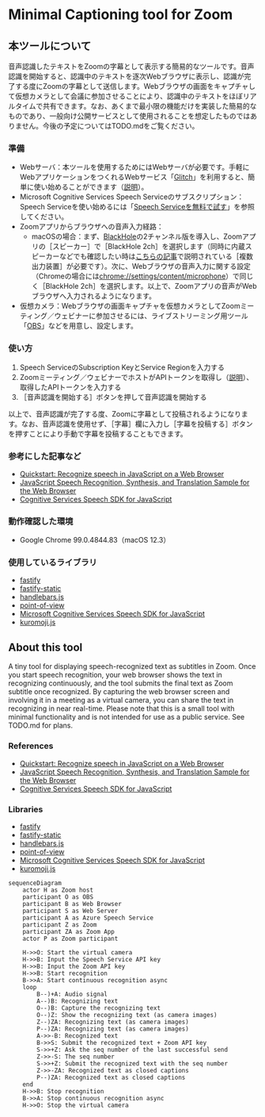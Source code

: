 # Minimal Captioning tool for Zoom

## 本ツールについて

音声認識したテキストをZoomの字幕として表示する簡易的なツールです。音声認識を開始すると、認識中のテキストを逐次Webブラウザに表示し、認識が完了する度にZoomの字幕として送信します。Webブラウザの画面をキャプチャして仮想カメラとして会議に参加させることにより、認識中のテキストをほぼリアルタイムで共有できます。なお、あくまで最小限の機能だけを実装した簡易的なものであり、一般向け公開サービスとして使用されることを想定したものではありません。今後の予定についてはTODO.mdをご覧ください。

### 準備

- Webサーバ：本ツールを使用するためにはWebサーバが必要です。手軽にWebアプリケーションをつくれるWebサービス「[Glitch](https://glitch.com/)」を利用すると、簡単に使い始めることができます（[説明](https://help.glitch.com/kb/article/20-importing-code-from-github/)）。
- Microsoft Cognitive Services Speech Serviceのサブスクリプション：Speech Serviceを使い始めるには「[Speech Serviceを無料で試す](https://docs.microsoft.com/ja-jp/azure/cognitive-services/speech-service/overview#try-the-speech-service-for-free)」を参照してください。
- Zoomアプリからブラウザへの音声入力経路：
  - macOSの場合：まず、[BlackHole](https://github.com/ExistentialAudio/BlackHole)の2チャンネル版を導入し、Zoomアプリの［スピーカー］で［BlackHole 2ch］を選択します（同時に内蔵スピーカーなどでも確認したい時は[こちらの記事](https://github.com/ExistentialAudio/BlackHole/wiki/Multi-Output-Device)で説明されている［複数出力装置］が必要です）。次に、Webブラウザの音声入力に関する設定（Chromeの場合には[chrome://settings/content/microphone](chrome://settings/content/microphone)）で同じく［BlackHole 2ch］を選択します。以上で、Zoomアプリの音声がWebブラウザへ入力されるようになります。
- 仮想カメラ：Webブラウザの画面キャプチャを仮想カメラとしてZoomミーティング／ウェビナーに参加させるには、ライブストリーミング用ツール「[OBS](https://obsproject.com/)」などを用意し、設定します。

### 使い方

1. Speech ServiceのSubscription KeyとService Regionを入力する
2. Zoomミーティング／ウェビナーでホストがAPIトークンを取得し（[説明](https://support.zoom.us/hc/ja/articles/115002212983-%E3%82%B5%E3%83%BC%E3%83%89%E3%83%91%E3%83%BC%E3%83%86%E3%82%A3%E3%81%AE%E5%AD%97%E5%B9%95%E3%82%B5%E3%83%BC%E3%83%93%E3%82%B9%E3%81%A8%E3%81%AE%E9%80%A3%E6%90%BA#h_4b01d271-eb7b-473d-b82a-f8bb6eb80ba1)）、取得したAPIトークンを入力する
3. ［音声認識を開始する］ボタンを押して音声認識を開始する

以上で、音声認識が完了する度、Zoomに字幕として投稿されるようになります。なお、音声認識を使用せず、［字幕］欄に入力し［字幕を投稿する］ボタンを押すことにより手動で字幕を投稿することもできます。

### 参考にした記事など

- [Quickstart: Recognize speech in JavaScript on a Web Browser](https://github.com/Azure-Samples/cognitive-services-speech-sdk/tree/master/quickstart/javascript/browser/from-microphone)
- [JavaScript Speech Recognition, Synthesis, and Translation Sample for the Web Browser](https://github.com/Azure-Samples/cognitive-services-speech-sdk/tree/master/samples/js/browser)
- [Cognitive Services Speech SDK for JavaScript](https://docs.microsoft.com/ja-jp/javascript/api/overview/azure/microsoft-cognitiveservices-speech-sdk-readme?view=azure-node-latest)

### 動作確認した環境

- Google Chrome 99.0.4844.83（macOS 12.3）

### 使用しているライブラリ

- [fastify](https://github.com/fastify/fastify)
- [fastify-static](https://github.com/fastify/fastify-static)
- [handlebars.js](https://github.com/handlebars-lang/handlebars.js)
- [point-of-view](https://github.com/fastify/point-of-view)
- [Microsoft Cognitive Services Speech SDK for JavaScript](https://github.com/microsoft/cognitive-services-speech-sdk-js)
- [kuromoji.js](https://github.com/takuyaa/kuromoji.js)

## About this tool

A tiny tool for displaying speech-recognized text as subtitles in Zoom. Once you start speech recognition, your web browser shows the text in recognizing continuously, and the tool submits the final text as Zoom subtitle once recognized. By capturing the web browser screen and involving it in a meeting as a virtual camera, you can share the text in recognizing in near real-time. Please note that this is a small tool with minimal functionality and is not intended for use as a public service. See TODO.md for plans.

### References

- [Quickstart: Recognize speech in JavaScript on a Web Browser](https://github.com/Azure-Samples/cognitive-services-speech-sdk/tree/master/quickstart/javascript/browser/from-microphone)
- [JavaScript Speech Recognition, Synthesis, and Translation Sample for the Web Browser](https://github.com/Azure-Samples/cognitive-services-speech-sdk/tree/master/samples/js/browser)
- [Cognitive Services Speech SDK for JavaScript](https://docs.microsoft.com/ja-jp/javascript/api/overview/azure/microsoft-cognitiveservices-speech-sdk-readme?view=azure-node-latest)

### Libraries

- [fastify](https://github.com/fastify/fastify)
- [fastify-static](https://github.com/fastify/fastify-static)
- [handlebars.js](https://github.com/handlebars-lang/handlebars.js)
- [point-of-view](https://github.com/fastify/point-of-view)
- [Microsoft Cognitive Services Speech SDK for JavaScript](https://github.com/microsoft/cognitive-services-speech-sdk-js)
- [kuromoji.js](https://github.com/takuyaa/kuromoji.js)

```mermaid
sequenceDiagram
    actor H as Zoom host
    participant O as OBS
    participant B as Web Browser
    participant S as Web Server
    participant A as Azure Speech Service
    participant Z as Zoom
    participant ZA as Zoom App
    actor P as Zoom participant

    H->>O: Start the virtual camera
    H->>B: Input the Speech Service API key
    H->>B: Input the Zoom API key
    H->>B: Start recognition
    B->>A: Start continuous recognition async
    loop
        B--)+A: Audio signal
        A--)B: Recognizing text
        O--)B: Capture the recognizing text
        O--)Z: Show the recognizing text (as camera images)
        Z--)ZA: Recognizing text (as camera images)
        P--)ZA: Recognizing text (as camera images)
        A->>-B: Recognized text
        B->>S: Submit the recognized text + Zoom API key
        S->>+Z: Ask the seq number of the last successful send
        Z->>-S: The seq number
        S->>+Z: Submit the recognized text with the seq number
        Z->>-ZA: Recognized text as closed captions
        P--)ZA: Recognized text as closed captions
    end
    H->>B: Stop recognition
    B->>A: Stop continuous recognition async
    H->>O: Stop the virtual camera
```
